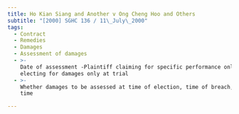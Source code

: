 ```yaml
---
title: Ho Kian Siang and Another v Ong Cheng Hoo and Others
subtitle: "[2000] SGHC 136 / 11\_July\_2000"
tags:
  - Contract
  - Remedies
  - Damages
  - Assessment of damages
  - >-
    Date of assessment -Plaintiff claiming for specific performance only and
    electing for damages only at trial
  - >-
    Whether damages to be assessed at time of election, time of breach, or other
    time

---
```


